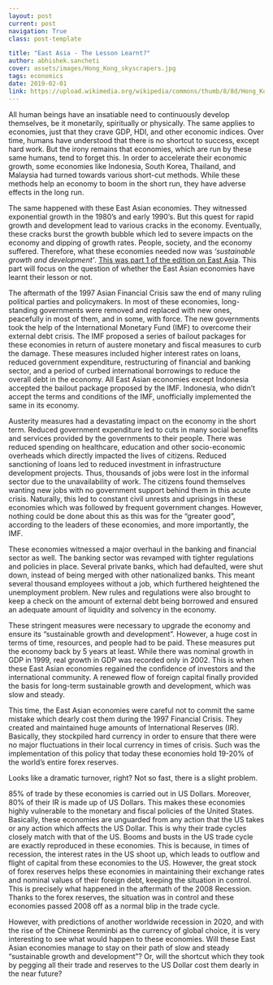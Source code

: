 ```yaml
---
layout: post
current: post
navigation: True
class: post-template

title: "East Asia - The Lesson Learnt?"
author: abhishek.sancheti
cover: assets/images/Hong_Kong_skyscrapers.jpg
tags: economics
date: 2019-02-01
link: https://upload.wikimedia.org/wikipedia/commons/thumb/8/8d/Hong_Kong_skyscrapers_in_a_night_of_typhoon.jpg/1024px-Hong_Kong_skyscrapers_in_a_night_of_typhoon.jpg
---
```

All human beings have an insatiable need to continuously develop themselves, be it monetarily, spiritually or physically. The same applies to economies, just that they crave GDP, HDI, and other economic indices. Over time, humans have understood that there is no shortcut to success, except hard work. But the irony remains that economies, which are run by these same humans, tend to forget this. In order to accelerate their economic growth, some economies like Indonesia, South Korea, Thailand, and Malaysia had turned towards various short-cut methods. While these methods help an economy to boom in the short run, they have adverse effects in the long run.

The same happened with these East Asian economies. They witnessed exponential growth in the 1980’s and early 1990’s. But this quest for rapid growth and development lead to various cracks in the economy. Eventually, these cracks burst the growth bubble which led to severe impacts on the economy and dipping of growth rates. People, society, and the economy suffered. Therefore, what these economies needed now was <i>‘sustainable growth and development’</i>. [This was part 1 of the edition on East Asia](https://thepangean.com/East-Asia-Growth-in-a-Bubble). This part will focus on the question of whether the East Asian economies have learnt their lesson or not.

The aftermath of the 1997 Asian Financial Crisis saw the end of many ruling political parties and policymakers. In most of these economies, long-standing governments were removed and replaced with new ones, peacefully in most of them, and in some, with force. The new governments took the help of the International Monetary Fund (IMF) to overcome their external debt crisis. The IMF proposed a series of bailout packages for these economies in return of austere monetary and fiscal measures to curb the damage. These measures included higher interest rates on loans, reduced government expenditure, restructuring of financial and banking sector, and a period of curbed international borrowings to reduce the overall debt in the economy. All East Asian economies except Indonesia accepted the bailout package proposed by the IMF. Indonesia, who didn’t accept the terms and conditions of the IMF, unofficially implemented the same in its economy.

Austerity measures had a devastating impact on the economy in the short term. Reduced government expenditure led to cuts in many social benefits and services provided by the governments to their people. There was reduced spending on healthcare, education and other socio-economic overheads which directly impacted the lives of citizens. Reduced sanctioning of loans led to reduced investment in infrastructure development projects. Thus, thousands of jobs were lost in the informal sector due to the unavailability of work. The citizens found themselves wanting new jobs with no government support behind them in this acute crisis. Naturally, this led to constant civil unrests and uprisings in these economies which was followed by frequent government changes. However, nothing could be done about this as this was for the “greater good”, according to the leaders of these economies, and more importantly, the IMF.

These economies witnessed a major overhaul in the banking and financial sector as well. The banking sector was revamped with tighter regulations and policies in place. Several private banks, which had defaulted, were shut down, instead of being merged with other nationalized banks. This meant several thousand employees without a job, which furthered heightened the unemployment problem. New rules and regulations were also brought to keep a check on the amount of external debt being borrowed and ensured an adequate amount of liquidity and solvency in the economy.

These stringent measures were necessary to upgrade the economy and ensure its “sustainable growth and development”. However, a huge cost in terms of time, resources, and people had to be paid. These measures put the economy back by 5 years at least. While there was nominal growth in GDP in 1999, real growth in GDP was recorded only in 2002. This is when these East Asian economies regained the confidence of investors and the international community. A renewed flow of foreign capital finally provided the basis for long-term sustainable growth and development, which was slow and steady.

This time, the East Asian economies were careful not to commit the same mistake which dearly cost them during the 1997 Financial Crisis. They created and maintained huge amounts of International Reserves (IR). Basically, they stockpiled hard currency in order to ensure that there were no major fluctuations in their local currency in times of crisis. Such was the implementation of this policy that today these economies hold 19-20% of the world’s entire forex reserves.

Looks like a dramatic turnover, right? Not so fast, there is a slight problem.

85% of trade by these economies is carried out in US Dollars. Moreover, 80% of their IR is made up of US Dollars. This makes these economies highly vulnerable to the monetary and fiscal policies of the United States. Basically, these economies are unguarded from any action that the US takes or any action which affects the US Dollar. This is why their trade cycles closely match with that of the US. Booms and busts in the US trade cycle are exactly reproduced in these economies. This is because, in times of recession, the interest rates in the US shoot up, which leads to outflow and flight of capital from these economies to the US. However, the great stock of forex reserves helps these economies in maintaining their exchange rates and nominal values of their foreign debt, keeping the situation in control. This is precisely what happened in the aftermath of the 2008 Recession. Thanks to the forex reserves, the situation was in control and these economies passed 2008 off as a normal blip in the trade cycle.

However, with predictions of another worldwide recession in 2020, and with the rise of the Chinese Renminbi as the currency of global choice, it is very interesting to see what would happen to these economies. Will these East Asian economies manage to stay on their path of slow and steady “sustainable growth and development”? Or, will the shortcut which they took by pegging all their trade and reserves to the US Dollar cost them dearly in the near future?
